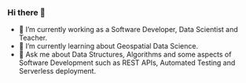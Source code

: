 ### Hi there 👋


- 🔭 I’m currently working as a Software Developer, Data Scientist and Teacher.
- 🌱 I’m currently learning about Geospatial Data Science.
- 💬 Ask me about Data Structures, Algorithms and some aspects of Software Development such as REST APIs, Automated Testing and Serverless deployment.

